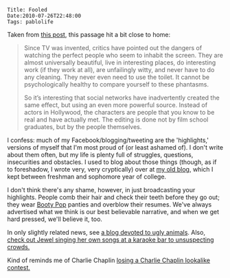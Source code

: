     Title: Fooled
    Date:2010-07-26T22:48:00
    Tags: pablolife

Taken from [this post][1], this passage hit a bit close to home:

> Since TV was invented, critics have pointed out the dangers of watching the
> perfect people who seem to inhabit the screen. They are almost universally
> beautiful, live in interesting places, do interesting work (if they work at
> all), are unfailingly witty, and never have to do any cleaning. They never
> even need to use the toilet. It cannot be psychologically healthy to compare
> yourself to these phantasms.
> 
> So it’s interesting that social networks have inadvertently created the same
> effect, but using an even more powerful source. Instead of actors in
> Hollywood, the characters are people that you know to be real and have
> actually met. The editing is done not by film school graduates, but by the
> people themselves.

I confess: much of my Facebook/blogging/tweeting are the 'highlights,'
versions of myself that I'm most proud of (or least ashamed of). I don't write
about them often, but my life is plenty full of struggles, questions,
insecurities and obstacles. I used to blog about those things (though, as if
to foreshadow, I wrote very, very cryptically) over at [my old blog][2], which
I kept between freshman and sophomore year of college.

I don't think there's any shame, however, in just broadcasting your
highlights. People comb their hair and check their teeth before they go out;
they wear [Booty Pop][3] panties and overblow their resumes. We've always
advertised what we think is our best believable narrative, and when we get
hard pressed, we'll believe it, too.

In only slightly related news, see [a blog devoted to ugly animals][4]. Also,
[check out Jewel singing her own songs at a karaoke bar to unsuspecting crowds.](http://www.funnyordie.com/videos/4a87d48fdd/undercover-karaoke-with-jewel)

Kind of reminds me of Charlie Chaplin [losing a Charlie Chaplin lookalike
contest.][5]


   [1]: http://wanderingstan.com/2010-07-22/facebook-acquaintances-the-new-tv-stars
   [2]: http://ilcapitano.livejournal.com
   [3]: http://www.buybootypop.com/scripts/cgiip.exe/WService=bootypop/story.html
   [4]: http://uglyoverload.blogspot.com/
   [5]: http://www.snopes.com/movies/actors/chaplin2.asp
